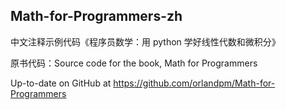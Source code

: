 ## Math-for-Programmers-zh

中文注释示例代码《程序员数学：用 python 学好线性代数和微积分》

原书代码：Source code for the book, Math for Programmers

Up-to-date on GitHub at https://github.com/orlandpm/Math-for-Programmers
